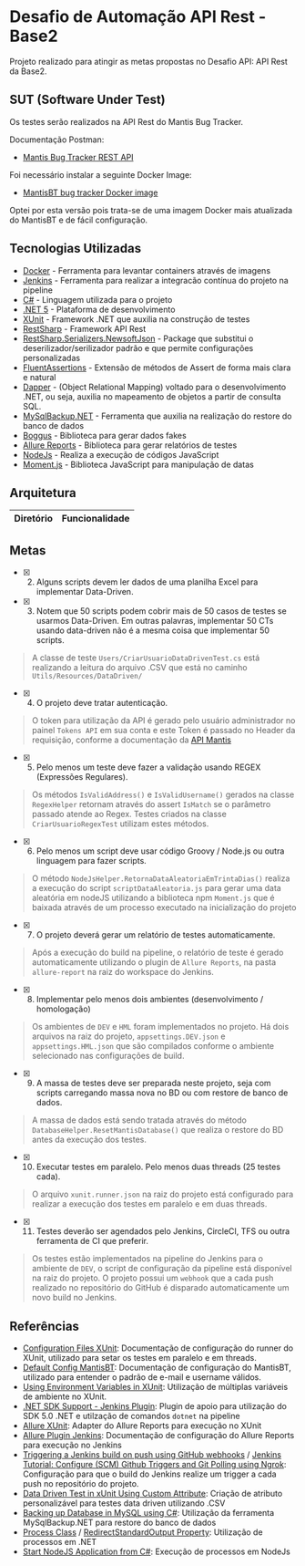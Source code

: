 # Desafio de Automação API Rest - Base2 
  
Projeto realizado para atingir as metas propostas no Desafio API: API Rest da Base2.
## SUT (Software Under Test)
Os testes serão realizados na API Rest do Mantis Bug Tracker.  

Documentação Postman: 
- [Mantis Bug Tracker REST API](https://documenter.getpostman.com/view/29959/mantis-bug-tracker-rest-api/7Lt6zkP#intro)

Foi necessário instalar a seguinte Docker Image:
 - [MantisBT bug tracker Docker image](https://github.com/okainov/mantisbt-docker)

Optei por esta versão pois trata-se de uma imagem Docker mais atualizada do MantisBT e de fácil configuração.

## Tecnologias Utilizadas 
- [Docker](https://www.docker.com/) - Ferramenta para levantar containers através de imagens
- [Jenkins](https://www.jenkins.io/) - Ferramenta para realizar a integracão contínua do projeto na pipeline
- [C#](https://docs.microsoft.com/en-us/dotnet/csharp/) - Linguagem utilizada para o projeto
- [.NET 5](https://dotnet.microsoft.com/learn) - Plataforma de desenvolvimento
- [XUnit](https://xunit.net/) - Framework .NET que auxilia na construção de testes  
- [RestSharp](https://restsharp.dev/getting-started/) - Framework API Rest
- [RestSharp.Serializers.NewsoftJson](https://restsharp.dev/usage/serialization.html#newtonsoftjson-aka-json-net) - Package que substitui o deserilizador/serilizador padrão e que permite configurações personalizadas
- [FluentAssertions](https://fluentassertions.com/introduction) - Extensão de métodos de Assert de forma mais clara e natural
- [Dapper](https://www.learndapper.com/) - (Object Relational Mapping) voltado para o desenvolvimento .NET, ou seja, auxilia no mapeamento de objetos a partir de consulta SQL.
- [MySqlBackup.NET](https://www.nuget.org/packages/MySqlBackup.NET/) - Ferramenta que auxilia na realização do restore do banco de dados
- [Boggus](https://github.com/bchavez/Bogus) - Biblioteca para gerar dados fakes 
- [Allure Reports](https://github.com/allure-framework/allure-csharp) - Biblioteca para gerar relatórios de testes
- [NodeJs](https://nodejs.org/en/docs/) - Realiza a execução de códigos JavaScript
- [Moment.js](https://momentjs.com/docs/#/use-it/) - Biblioteca JavaScript para manipulação de datas

## Arquitetura
 
| Diretório | Funcionalidade |
| ------ | ------ | 
 
 ## Metas
 - [x]  2) Alguns scripts devem ler dados de uma planilha Excel para implementar Data-Driven.
 - [x]  3) Notem que 50 scripts podem cobrir mais de 50 casos de testes se usarmos Data-Driven. Em outras palavras, implementar 50 CTs usando data-driven não é a mesma coisa que implementar 50 scripts.
 > A classe de teste `Users/CriarUsuarioDataDrivenTest.cs` está realizando a leitura do arquivo .CSV que está no caminho `Utils/Resources/DataDriven/`
 - [x]  4) O projeto deve tratar autenticação.
 > O token para utilização da API é gerado pelo usuário administrador no painel `Tokens API` em sua conta e este Token é passado no Header da requisição, conforme a documentação da [API Mantis](https://documenter.getpostman.com/view/29959/mantis-bug-tracker-rest-api/7Lt6zkP#intro)
 - [x]  5) Pelo menos um teste deve fazer a validação usando REGEX (Expressões Regulares).
 > Os métodos `IsValidAddress()` e `IsValidUsername()` gerados na classe `RegexHelper` retornam através do assert `IsMatch` se o parâmetro passado atende ao Regex. Testes criados na classe `CriarUsuarioRegexTest` utilizam estes métodos.
 - [x] 6) Pelo menos um script deve usar código Groovy / Node.js ou outra linguagem para fazer scripts.
 > O método `NodeJsHelper.RetornaDataAleatoriaEmTrintaDias()` realiza a execução do script `scriptDataAleatoria.js` para gerar uma data aleatória em nodeJS utilizando a biblioteca npm `Moment.js` que é baixada através de um processo executado na inicialização do projeto
 - [x]  7) O projeto deverá gerar um relatório de testes automaticamente.
 > Após a execução do build na pipeline, o relatório de teste é gerado automaticamente utilizando o plugin de `Allure Reports`, na pasta `allure-report` na raiz do workspace do Jenkins.
 - [x] 8) Implementar pelo menos dois ambientes (desenvolvimento / homologação)
  > Os ambientes de `DEV` e `HML` foram implementados no projeto. Há dois arquivos na raiz do projeto, `appsettings.DEV.json` e `appsettings.HML.json` que são compilados conforme o ambiente selecionado nas configurações de build.
 - [x] 9) A massa de testes deve ser preparada neste projeto, seja com scripts carregando massa nova no BD ou com restore de banco de dados.
 > A massa de dados está sendo tratada através do método `DatabaseHelper.ResetMantisDatabase()` que realiza o restore do BD antes da execução dos testes.
 - [x] 10) Executar testes em paralelo. Pelo menos duas threads (25 testes cada).
 > O arquivo `xunit.runner.json` na raiz do projeto está configurado para realizar a execução dos testes em paralelo e em duas threads.
 - [x]  11) Testes deverão ser agendados pelo Jenkins, CircleCI, TFS ou outra ferramenta de CI que preferir.
 > Os testes estão implementados na pipeline do Jenkins para o ambiente de `DEV`, o script de configuração da pipeline está disponível na raiz do projeto. O projeto possui um `webhook` que a cada push realizado no repositório do GitHub é disparado automaticamente um novo build no Jenkins.

## Referências
- [Configuration Files XUnit](https://xunit.net/docs/configuration-files): Documentação de configuração do runner do XUnit, utilizado para setar os testes em paralelo e em threads.
- [Default Config MantisBT](https://fossies.org/linux/mantisbt/config_defaults_inc.php): Documentação de configuração do MantisBT, utilizado para entender o padrão de e-mail e username válidos.
- [Using Environment Variables in XUnit](https://spicychillysoft.com/2019/10/03/using-environment-variables-in-xunit/): Utilização de múltiplas variáveis de ambiente no XUnit.
- [.NET SDK Support - Jenkins Plugin](https://plugins.jenkins.io/dotnet-sdk/): Plugin de apoio para utilização do SDK 5.0 .NET e utilzação de comandos `dotnet` na pipeline 
- [Allure XUnit](https://github.com/TinkoffCreditSystems/Allure.XUnit): Adapter do Allure Reports para execução no XUnit
- [Allure Plugin Jenkins](https://docs.qameta.io/allure/#_jenkins): Documentação de configuração do Allure Reports para execução no Jenkins
- [Triggering a Jenkins build on push using GitHub webhooks](https://faun.pub/triggering-jenkins-build-on-push-using-github-webhooks-52d4361542d4) / [Jenkins Tutorial: Configure (SCM) Github Triggers and Git Polling using Ngrok](https://www.cloudbees.com/blog/jenkins-tutorial-configure-scm-github-triggers-and-git-polling-using-ngrok): Configuração para que o build do Jenkins realize um trigger a cada push no repositório do projeto.
- [Data Driven Test in xUnit Using Custom Attribute](https://softwareautomationtest.home.blog/2019/04/07/data-driven-test-in-xunit-using-custom-attribute/): Criação de atributo personalizável para testes data driven utilizando .CSV
- [Backing up Database in MySQL using C#](https://stackoverflow.com/a/12311685): Utilização da ferramenta MySqlBackup.NET para restore do banco de dados
- [Process Class](https://docs.microsoft.com/en-us/dotnet/api/system.diagnostics.process?view=net-5.0) / [RedirectStandardOutput Property](https://docs.microsoft.com/en-us/dotnet/api/system.diagnostics.processstartinfo.redirectstandardoutput?redirectedfrom=MSDN&view=net-5.0#System_Diagnostics_ProcessStartInfo_RedirectStandardOutput): Utilização de processos em .NET
- [Start NodeJS Application from C#](https://stackoverflow.com/questions/35312174/start-nodejs-application-from-c-sharp-web-form-application): Execução de processos em NodeJs
